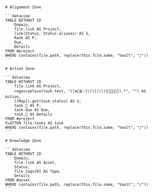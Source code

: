 ````pack-source domain
# Alignment Zone

```dataview
TABLE WITHOUT ID
    Domain,
    file.link AS Project,
    link(Status, Status.aliases) AS S,
    Rank AS P,
    Due,
    Details
FROM #project
WHERE contains(file.path, replace(this.file.name, "Vault", "/"))
```

# Action Zone

```dataview
TABLE WITHOUT ID
    file.link AS Project,
    regexreplace(task.text, "([➕📅⏳✅]|(\[|\()[🏅💬👤🔗]).*", "") AS Action,
    [[Map]].get[task.status] AS S,
    task.🏅 AS P,
    task.due AS Due,
    task.🔗 AS Details
FROM #project
FLATTEN file.tasks AS task
WHERE contains(file.path, replace(this.file.name, "Vault", "/"))
```

# Knowledge Zone

```dataview
TABLE WITHOUT ID
    Domain,
    file.link AS Asset,
    Status,
    file.tags[0] AS Type,
    Details
FROM #asset
WHERE contains(file.path, replace(this.file.name, "Vault", "/"))
```
````